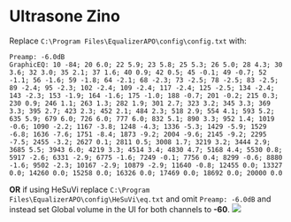 # Ultrasone Zino
Replace `C:\Program Files\EqualizerAPO\config\config.txt` with:
```
Preamp: -6.0dB
GraphicEQ: 10 -84; 20 6.0; 22 5.9; 23 5.8; 25 5.3; 26 5.0; 28 4.3; 30 3.6; 32 3.0; 35 2.1; 37 1.6; 40 0.9; 42 0.5; 45 -0.1; 49 -0.7; 52 -1.1; 56 -1.6; 59 -1.8; 64 -2.1; 68 -2.3; 73 -2.5; 78 -2.5; 83 -2.5; 89 -2.4; 95 -2.3; 102 -2.4; 109 -2.4; 117 -2.4; 125 -2.5; 134 -2.4; 143 -2.3; 153 -1.9; 164 -1.6; 175 -1.0; 188 -0.7; 201 -0.2; 215 0.3; 230 0.9; 246 1.1; 263 1.3; 282 1.9; 301 2.7; 323 3.2; 345 3.3; 369 3.3; 395 2.7; 423 2.3; 452 2.1; 484 2.3; 518 2.9; 554 4.1; 593 5.2; 635 5.9; 679 6.0; 726 6.0; 777 6.0; 832 5.1; 890 3.3; 952 1.4; 1019 -0.6; 1090 -2.2; 1167 -3.8; 1248 -4.3; 1336 -5.3; 1429 -5.9; 1529 -6.8; 1636 -7.6; 1751 -8.4; 1873 -9.2; 2004 -9.6; 2145 -9.2; 2295 -7.5; 2455 -3.2; 2627 0.1; 2811 0.5; 3008 1.7; 3219 3.2; 3444 2.9; 3685 5.5; 3943 6.0; 4219 3.3; 4514 3.4; 4830 4.7; 5168 4.4; 5530 0.8; 5917 -2.6; 6331 -2.9; 6775 -1.6; 7249 -0.1; 7756 0.4; 8299 -0.6; 8880 -1.6; 9502 -2.3; 10167 -2.9; 10879 -2.9; 11640 -0.8; 12455 0.0; 13327 0.0; 14260 0.0; 15258 0.0; 16326 0.0; 17469 0.0; 18692 0.0; 20000 0.0
```
**OR** if using HeSuVi replace `C:\Program Files\EqualizerAPO\config\HeSuVi\eq.txt` and omit `Preamp: -6.0dB` and instead set Global volume in the UI for both channels to **-60**.
![](https://raw.githubusercontent.com/jaakkopasanen/AutoEq/master/results/Innerfidelity%202017/innerfidelity/onear/Ultrasone%20Zino/Ultrasone%20Zino.png)